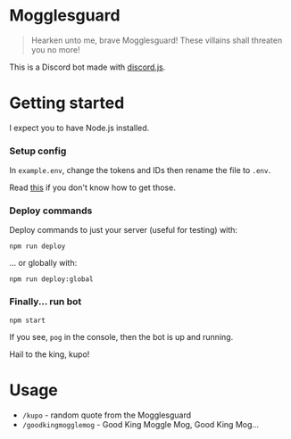 # Mogglesguard

> Hearken unto me, brave Mogglesguard! These villains shall threaten you no more!

This is a Discord bot made with [discord.js](https://discord.js.org/#/).

# Getting started

I expect you to have Node.js installed.

### Setup config

In `example.env`, change the tokens and IDs then rename the file to `.env`.

Read [this](https://discordjs.guide/preparations/setting-up-a-bot-application.html) if you don't know how to get those.

### Deploy commands

Deploy commands to just your server (useful for testing) with:
    
    npm run deploy

... or globally with:

    npm run deploy:global

### Finally... run bot

    npm start

If you see, `pog` in the console, then the bot is up and running.

Hail to the king, kupo!

# Usage

- `/kupo` - random quote from the Mogglesguard
- `/goodkingmogglemog` - Good King Moggle Mog, Good King Mog...
